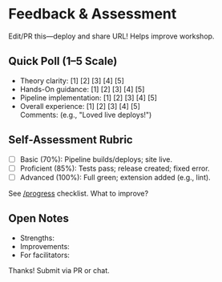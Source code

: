 # Feedback & Assessment

Edit/PR this—deploy and share URL! Helps improve workshop.

## Quick Poll (1–5 Scale)
- Theory clarity: [1] [2] [3] [4] [5]
- Hands-On guidance: [1] [2] [3] [4] [5]
- Pipeline implementation: [1] [2] [3] [4] [5]
- Overall experience: [1] [2] [3] [4] [5]  
Comments: (e.g., "Loved live deploys!")

## Self-Assessment Rubric
- [ ] Basic (70%): Pipeline builds/deploys; site live.
- [ ] Proficient (85%): Tests pass; release created; fixed error.
- [ ] Advanced (100%): Full green; extension added (e.g., lint).

See [/progress](/progress) checklist. What to improve?

## Open Notes
- Strengths: 
- Improvements: 
- For facilitators: 

Thanks! Submit via PR or chat.

